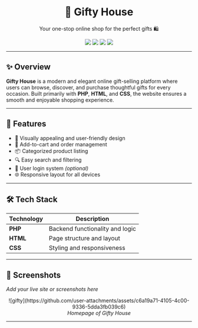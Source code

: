 <h1 align="center">🎁 Gifty House</h1>
<p align="center">Your one-stop online shop for the perfect gifts 🛍️</p>

<p align="center">
  <img src="https://img.shields.io/badge/Language-PHP-blue?style=flat-square" />
  <img src="https://img.shields.io/badge/HTML-%3C%2F%3E-orange?style=flat-square" />
  <img src="https://img.shields.io/badge/CSS-%23-blueviolet?style=flat-square" />
  <img src="https://img.shields.io/badge/Hack-Lang-grey?style=flat-square" />
</p>

---

## ✨ Overview

**Gifty House** is a modern and elegant online gift-selling platform where users can browse, discover, and purchase thoughtful gifts for every occasion. Built primarily with **PHP**, **HTML**, and  **CSS**, the website ensures a smooth and enjoyable shopping experience.

---

## 🌟 Features

- 🎨 Visually appealing and user-friendly design  
- 🛒 Add-to-cart and order management  
- 📦 Categorized product listing  
- 🔍 Easy search and filtering  
- 👤 User login system *(optional)*  
- 🌐 Responsive layout for all devices  

---

## 🛠️ Tech Stack

| Technology | Description |
|------------|-------------|
| **PHP**    | Backend functionality and logic |
| **HTML**   | Page structure and layout |
| **CSS**    | Styling and responsiveness |

---

## 📸 Screenshots

_Add your live site or screenshots here_

<p align="center">
 ![gifty](https://github.com/user-attachments/assets/c6a19a71-4105-4c00-9336-5dda3fb039c6)

  <br>
  <em>Homepage of Gifty House</em>
</p>

---




